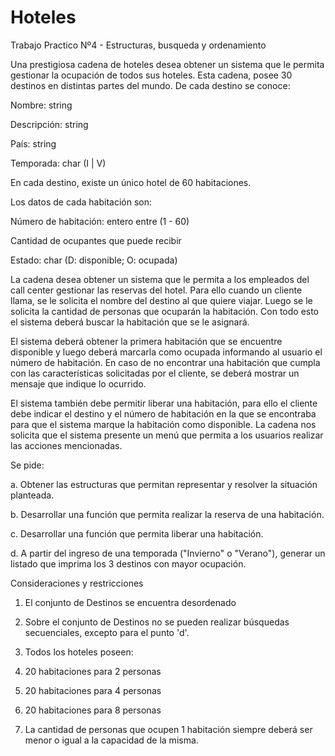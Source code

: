 # Hoteles
Trabajo Practico Nº4 - Estructuras, busqueda y ordenamiento

Una prestigiosa cadena de hoteles desea obtener un sistema que le permita gestionar la ocupación de
todos sus hoteles.
Esta cadena, posee 30 destinos en distintas partes del mundo. De cada destino se conoce:

Nombre: string

Descripción: string

País: string

Temporada: char (I | V)

En cada destino, existe un único hotel de 60 habitaciones.

Los datos de cada habitación son:

Número de habitación: entero entre (1 - 60)

Cantidad de ocupantes que puede recibir

Estado: char (D: disponible; O: ocupada)

La cadena desea obtener un sistema que le permita a los empleados del call center gestionar las reservas
del hotel. Para ello cuando un cliente llama, se le solicita el nombre del destino al que quiere viajar. Luego
se le solicita la cantidad de personas que ocuparán la habitación. Con todo esto el sistema deberá buscar la
habitación que se le asignará.

El sistema deberá obtener la primera habitación que se encuentre disponible y luego deberá marcarla como
ocupada informando al usuario el número de habitación.
En caso de no encontrar una habitación que cumpla con las características solicitadas por el cliente, se
deberá mostrar un mensaje que indique lo ocurrido.

El sistema también debe permitir liberar una habitación, para ello el cliente debe indicar el destino y el
número de habitación en la que se encontraba para que el sistema marque la habitación como disponible.
La cadena nos solicita que el sistema presente un menú que permita a los usuarios realizar las acciones
mencionadas.

Se pide:

a. Obtener las estructuras que permitan representar y resolver la situación planteada.

b. Desarrollar una función que permita realizar la reserva de una habitación.

c. Desarrollar una función que permita liberar una habitación.

d. A partir del ingreso de una temporada ("Invierno" o "Verano"), generar un listado que imprima los 3
destinos con mayor ocupación.

Consideraciones y restricciones

1. El conjunto de Destinos se encuentra desordenado

2. Sobre el conjunto de Destinos no se pueden realizar búsquedas secuenciales, excepto para el punto 'd'.

3. Todos los hoteles poseen:

1. 20 habitaciones para 2 personas

2. 20 habitaciones para 4 personas

3. 20 habitaciones para 8 personas

4. La cantidad de personas que ocupen 1 habitación siempre deberá ser menor o igual a la capacidad de
la misma.
